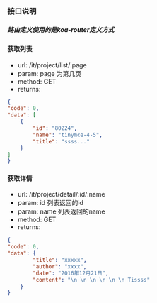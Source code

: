 ### 接口说明
##### 路由定义使用的是koa-router定义方式

#### 获取列表
 * url: /it/project/list/:page
 * param: page 为第几页
 * method: GET  
 * returns:
```json
{
"code": 0,
"data": [
    {
        "id": "80224",
        "name": "tinymce-4-5",
        "title": "ssss..."
    }
]
}
```

#### 获取详情
 * url: /it/project/detail/:id/:name
 * param: id 列表返回的id
 * param: name 列表返回的name
 * method: GET  
 * returns:
```json
{
"code": 0,
"data": {
        "title": "xxxxx",
        "author": "xxxx",
        "date": "2016年12月21日",
        "content": "\n \n \n \n \n \n Tissss"
    }
}
```
